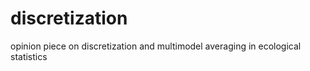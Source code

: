 # discretization

opinion piece on discretization and multimodel averaging in ecological statistics


